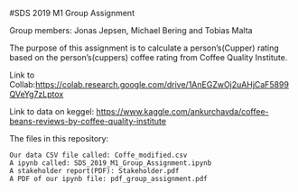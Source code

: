 #SDS 2019 M1 Group Assignment

Group members: Jonas Jepsen, Michael Bering and Tobias Malta 

The purpose of this assignment is to calculate a person’s(Cupper) rating based on the person’s(cuppers) coffee rating from Coffee Quality Institute.

Link to Collab:https://colab.research.google.com/drive/1AnEGZwOj2uAHjCaF5899QVeYg7zLptox

Link to data on keggel: https://www.kaggle.com/ankurchavda/coffee-beans-reviews-by-coffee-quality-institute

The files in this repository:

    Our data CSV file called: Coffe_modified.csv
    A ipynb called: SDS_2019_M1_Group_Assignment.ipynb
    A stakeholder report(PDF): Stakeholder.pdf
    A PDF of our ipynb file: pdf_group_assignment.pdf 
